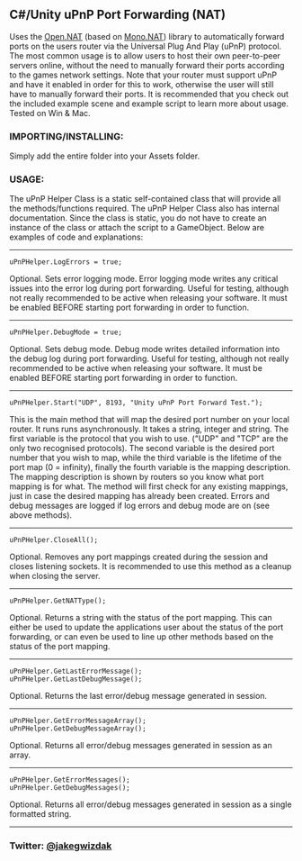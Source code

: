 ## C#/Unity uPnP Port Forwarding (NAT)

Uses the [Open.NAT](https://github.com/lontivero/Open.NAT) (based on [Mono.NAT](https://github.com/alanmcgovern/Mono.Nat)) library to automatically forward ports on the users router via the Universal Plug And Play (uPnP) protocol. The most common usage is to allow users to host their own peer-to-peer servers online, without the need to manually forward their ports according to the games network settings. Note that your router must support uPnP and have it enabled in order for this to work, otherwise the user will still have to manually forward their ports. It is recommended that you check out the included example scene and example script to learn more about usage. Tested on Win & Mac.

### IMPORTING/INSTALLING:
Simply add the entire folder into your Assets folder.

### USAGE:
The uPnP Helper Class is a static self-contained class that will provide all the methods/functions required. The uPnP Helper Class also has internal documentation. Since the class is static, you do not have to create an instance of the class or attach the script to a GameObject. Below are examples of code and explanations:
***
	uPnPHelper.LogErrors = true;
Optional. Sets error logging mode. Error logging mode writes any critical issues into the error log during port forwarding. Useful for testing, although not really recommended to be active when releasing your software. It must be enabled BEFORE starting port forwarding in order to function.
***
	uPnPHelper.DebugMode = true;
Optional. Sets debug mode. Debug mode writes detailed information into the debug log during port forwarding. Useful for testing, although not really recommended to be active when releasing your software. It must be enabled BEFORE starting port forwarding in order to function.
***
	uPnPHelper.Start("UDP", 8193, "Unity uPnP Port Forward Test.");
This is the main method that will map the desired port number on your local router. It runs runs asynchronously. It takes a string, integer and string. The first variable is the protocol that you wish to use. ("UDP" and "TCP" are the only two recognised protocols). The second variable is the desired port number that you wish to map, while the third variable is the lifetime of the port map (0 = infinity), finally the fourth variable is the mapping description. The mapping description is shown by routers so you know what port mapping is for what. The method will first check for any existing mappings, just in case the desired mapping has already been created. Errors and debug messages are logged if log errors and debug mode are on (see above methods).
***
	uPnPHelper.CloseAll();
Optional. Removes any port mappings created during the session and closes listening sockets. It is recommended to use this method as a cleanup when closing the server.
***
	uPnPHelper.GetNATType();
Optional. Returns a string with the status of the port mapping. This can either be used to update the applications user about the status of the port forwarding, or can even be used to line up other methods based on the status of the port mapping.
***
	uPnPHelper.GetLastErrorMessage();
	uPnPHelper.GetLastDebugMessage();
Optional. Returns the last error/debug message generated in session.
***
	uPnPHelper.GetErrorMessageArray();
	uPnPHelper.GetDebugMessageArray();
Optional. Returns all error/debug messages generated in session as an array.
***
	uPnPHelper.GetErrorMessages();
	uPnPHelper.GetDebugMessages();
Optional. Returns all error/debug messages generated in session as a single formatted string.
***
### Twitter: [@jakegwizdak](https://twitter.com/JakeGwizdak)
